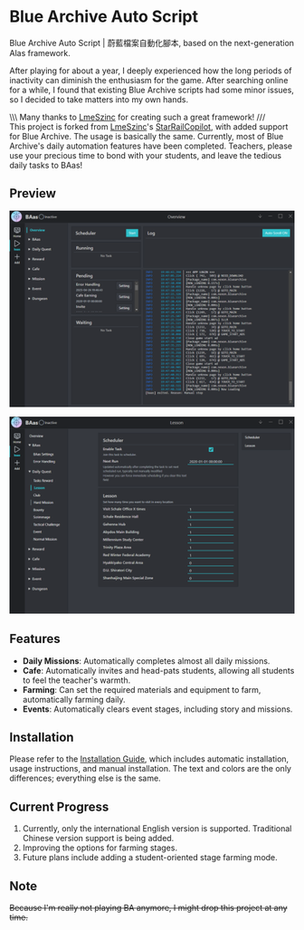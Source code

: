 # Blue Archive Auto Script

Blue Archive Auto Script | 蔚藍檔案自動化腳本, based on the next-generation Alas framework.

After playing for about a year, I deeply experienced how the long periods of inactivity can diminish the enthusiasm for the game. After searching online for a while, I found that existing Blue Archive scripts had some minor issues, so I decided to take matters into my own hands.

\\\\\\ Many thanks to [LmeSzinc](https://github.com/LmeSzinc) for creating such a great framework! ///\
This project is forked from [LmeSzinc](https://github.com/LmeSzinc)'s [StarRailCopilot](https://github.com/LmeSzinc/StarRailCopilot), with added support for Blue Archive. The usage is basically the same. Currently, most of Blue Archive's daily automation features have been completed. Teachers, please use your precious time to bond with your students, and leave the tedious daily tasks to BAas!

## Preview
![gui](./doc/README.assets/gui_en.png)

![setting](./doc/README.assets/setting_en.png)

## Features

-   **Daily Missions**: Automatically completes almost all daily missions.
-   **Cafe**: Automatically invites and head-pats students, allowing all students to feel the teacher's warmth.
-   **Farming**: Can set the required materials and equipment to farm, automatically farming daily.
-   **Events**: Automatically clears event stages, including story and missions.

## Installation
Please refer to the [Installation Guide](https://github.com/LmeSzinc/StarRailCopilot/wiki/Installation_en), which includes automatic installation, usage instructions, and manual installation. The text and colors are the only differences; everything else is the same.

## Current Progress

1.  Currently, only the international English version is supported. Traditional Chinese version support is being added.
2.  Improving the options for farming stages.
3.  Future plans include adding a student-oriented stage farming mode.

## Note

~~Because I'm really not playing BA anymore, I might drop this project at any time.~~